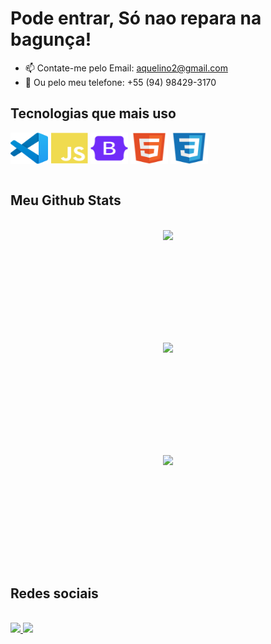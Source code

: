     

# Pode entrar, Só nao repara na bagunça!

- 📫 Contate-me pelo Email: aquelino2@gmail.com
- 📱 Ou pelo meu telefone: +55 (94) 98429-3170

## Tecnologias que mais uso
<div style="display: inline_block">
  <img align="center" class="rounded-circle" alt="VS Code" height="50" width="60" src="https://github.com/devicons/devicon/blob/master/icons/vscode/vscode-original.svg" />
  <img align="center" alt="JS" height="50" width="60" src="https://github.com/devicons/devicon/blob/master/icons/javascript/javascript-plain.svg" />
  <img align="center" alt="BOOTSTRAP" height="50" width="60" src="https://github.com/devicons/devicon/blob/master/icons/bootstrap/bootstrap-plain.svg" />
  <img align="center" alt="HTML5" height="50" width="60" src="https://github.com/devicons/devicon/blob/master/icons/html5/html5-original.svg" />
  <img align="center" alt="CSS" height="50" width="60" src="https://github.com/devicons/devicon/blob/master/icons/css3/css3-original.svg" />
</div>

<br />

## Meu Github Stats

<br />

<div style="display: grid; justify-items: center;">
  <img height="180em" src="https://github-readme-stats.vercel.app/api?username=MiguelRomaniw&theme=dracula&show_icons=true&hide_border=false&count_private=true" />
  <img height="180em" src="https://github-readme-streak-stats.herokuapp.com/?user=MiguelRomaniw&theme=dracula&hide_border=false" />
  <img height="180em" src="https://github-readme-stats.vercel.app/api/top-langs/?username=MiguelRomaniw&theme=dracula&show_icons=true&hide_border=false&layout=compact" />
</div>

## Redes sociais

<br />

<div>
  <a href="https://www.instagram.com/miguelaquelino/" target="__blank">
    <img src="https://img.shields.io/badge/Instagram-E4405F?style=for-the-badge&logo=instagram&logoColor=white" />
  </a>

  <a href="https://api.whatsapp.com/send?phone=5594984293170" target="__blank">
    <img src="https://img.shields.io/badge/WhatsApp-25D366?style=for-the-badge&logo=whatsapp&logoColor=white" />
  </a>
</div>
